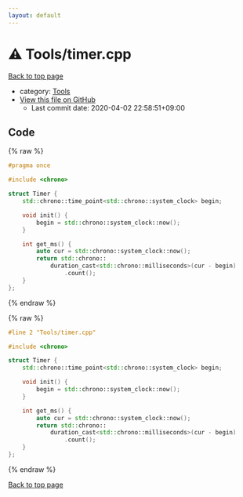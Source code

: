 ```yaml
---
layout: default
---
```


<!-- mathjax config similar to math.stackexchange -->
<script type="text/javascript" async
  src="https://cdnjs.cloudflare.com/ajax/libs/mathjax/2.7.5/MathJax.js?config=TeX-MML-AM_CHTML">
</script>
<script type="text/x-mathjax-config">
  MathJax.Hub.Config({
    TeX: { equationNumbers: { autoNumber: "AMS" }},
    tex2jax: {
      inlineMath: [ ['$','$'] ],
      processEscapes: true
    },
    "HTML-CSS": { matchFontHeight: false },
    displayAlign: "left",
    displayIndent: "2em"
  });
</script>

<script type="text/javascript" src="https://cdnjs.cloudflare.com/ajax/libs/jquery/3.4.1/jquery.min.js"></script>
<script src="https://cdn.jsdelivr.net/npm/jquery-balloon-js@1.1.2/jquery.balloon.min.js" integrity="sha256-ZEYs9VrgAeNuPvs15E39OsyOJaIkXEEt10fzxJ20+2I=" crossorigin="anonymous"></script>
<script type="text/javascript" src="../../assets/js/copy-button.js"></script>
<link rel="stylesheet" href="../../assets/css/copy-button.css" />


# :warning: Tools/timer.cpp

<a href="../../index.html">Back to top page</a>

* category: <a href="../../index.html#8625e1de7be14c39b1d14dc03d822497">Tools</a>
* <a href="{{ site.github.repository_url }}/blob/master/Tools/timer.cpp">View this file on GitHub</a>
    - Last commit date: 2020-04-02 22:58:51+09:00




## Code

<a id="unbundled"></a>
{% raw %}
```cpp
#pragma once

#include <chrono>

struct Timer {
    std::chrono::time_point<std::chrono::system_clock> begin;

    void init() {
        begin = std::chrono::system_clock::now();
    }

    int get_ms() {
        auto cur = std::chrono::system_clock::now();
        return std::chrono::
            duration_cast<std::chrono::milliseconds>(cur - begin)
                .count();
    }
};

```
{% endraw %}

<a id="bundled"></a>
{% raw %}
```cpp
#line 2 "Tools/timer.cpp"

#include <chrono>

struct Timer {
    std::chrono::time_point<std::chrono::system_clock> begin;

    void init() {
        begin = std::chrono::system_clock::now();
    }

    int get_ms() {
        auto cur = std::chrono::system_clock::now();
        return std::chrono::
            duration_cast<std::chrono::milliseconds>(cur - begin)
                .count();
    }
};

```
{% endraw %}

<a href="../../index.html">Back to top page</a>

